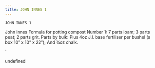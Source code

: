 ```yaml
---
title: JOHN INNES 1
---
```

`JOHN INNES 1`

John Innes  Formula  for potting compost Number 1:
7 parts loam;
3 parts peat;
2 parts grit.
Parts by bulk:
Plus 4oz J.I. base fertiliser per bushel (a box 10” x 10” x 22”);
And ¾oz chalk.

`

undefined
